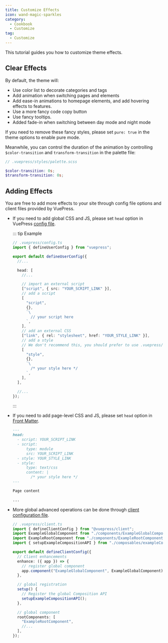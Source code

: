 ```yaml
---
title: Customize Effects
icon: wand-magic-sparkles
category:
  - Cookbook
  - Customize
tag:
  - Customize
---
```


This tutorial guides you how to customize theme effects.

<!-- more -->

## Clear Effects

By default, the theme will:

- Use color list to decorate categories and tags
- Add animation when switching pages and elements
- Add ease-in animations to homepage elements, and add hovering effects to features.
- Use a more fancy code copy button
- Use fancy tooltips.
- Added fade-in when switching between day mode and night mode

If you need to remove these fancy styles, please set `pure: true` in the theme options to enable pure mode.

Meanwhile, you can control the duration of the animation by controlling `$color-transition` and `transform-transition` in the palette file:

```scss
// .vuepress/styles/palette.scss

$color-transition: 0s;
$transform-transition: 0s;
```

## Adding Effects

You are free to add more effects to your site through config file options and client files provided by VuePress.

- If you need to add global CSS and JS, please set `head` option in VuePress [config file](../vuepress/config.md).

  ::: tip Example

  ```ts
  // .vuepress/config.ts
  import { defineUserConfig } from "vuepress";

  export default defineUserConfig({
    //...

    head: [
      //...

      // import an external script
      ["script", { src: "YOUR_SCRIPT_LINK" }],
      // add a script
      [
        "script",
        {},
        `\
          // your script here
        `,
      ],
      // add an external CSS
      ["link", { rel: "stylesheet", href: "YOUR_STYLE_LINK" }],
      // add a style
      // We don't recommend this, you should prefer to use .vuepress/style/index.scss
      [
        "style",
        {},
        `\
          /* your style here */
        `,
      ],
    ],

    //...
  });
  ```

  :::

- If you need to add page-level CSS and JS, please set `head` option in [Front Matter](../vuepress/page.md#frontmatter).

  ```md
  ---
  head:
    - script: YOUR_SCRIPT_LINK
    - script:
        type: module
        src: YOUR_SCRIPT_LINK
    - style: YOUR_STYLE_LINK
    - style:
        type: text/css
        content: |
          /* your style here */
  ---

  Page content

  ...
  ```

- More global advanced operations can be done through [client configuration file](../vuepress/config.md#client-config).

  ```ts
  // .vuepress/client.ts
  import { defineClientConfig } from "@vuepress/client";
  import ExampleGlobalComponent from "./components/ExampleGlobalComponent.vue";
  import ExampleRootComponent from "./components/ExampleRootComponent.vue";
  import { setupExampleCompositionAPI } from "./composables/exampleCompositionAPI";

  export default defineClientConfig({
    // Client enhancements
    enhance: ({ app }) => {
      // register global component
      app.component("ExampleGlobalComponent", ExampleGlobalComponent);
    },

    // global registration
    setup() {
      // Register the global Composition API
      setupExampleCompositionAPI();
    },

    // global component
    rootComponents: [
      "ExampleRootComponent",
      //...
    ],
  });
  ```

